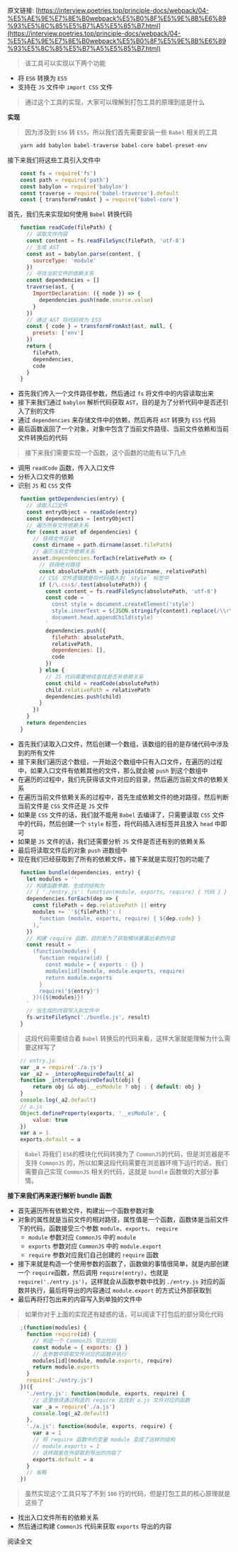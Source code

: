 原文链接: [https://interview.poetries.top/principle-docs/webpack/04-%E5%AE%9E%E7%8E%B0webpack%E5%B0%8F%E5%9E%8B%E6%89%93%E5%8C%85%E5%B7%A5%E5%85%B7.html](https://interview.poetries.top/principle-docs/webpack/04-%E5%AE%9E%E7%8E%B0webpack%E5%B0%8F%E5%9E%8B%E6%89%93%E5%8C%85%E5%B7%A5%E5%85%B7.html)

> 该工具可以实现以下两个功能

  * 将 `ES6` 转换为 `ES5`
  * 支持在 `JS` 文件中 `import CSS` 文件

> 通过这个工具的实现，大家可以理解到打包工具的原理到底是什么

**实现**

> 因为涉及到 `ES6` 转 `ES5`，所以我们首先需要安装一些 `Babel` 相关的工具
```javascript
    yarn add babylon babel-traverse babel-core babel-preset-env  
```

接下来我们将这些工具引入文件中
```js
    const fs = require('fs')
    const path = require('path')
    const babylon = require('babylon')
    const traverse = require('babel-traverse').default
    const { transformFromAst } = require('babel-core')
```

首先，我们先来实现如何使用 `Babel` 转换代码
```js
    function readCode(filePath) {
      // 读取文件内容
      const content = fs.readFileSync(filePath, 'utf-8')
      // 生成 AST
      const ast = babylon.parse(content, {
        sourceType: 'module'
      })
      // 寻找当前文件的依赖关系
      const dependencies = []
      traverse(ast, {
        ImportDeclaration: ({ node }) => {
          dependencies.push(node.source.value)
        }
      })
      // 通过 AST 将代码转为 ES5
      const { code } = transformFromAst(ast, null, {
        presets: ['env']
      })
      return {
        filePath,
        dependencies,
        code
      }
    }
```

  * 首先我们传入一个文件路径参数，然后通过 `fs` 将文件中的内容读取出来
  * 接下来我们通过 `babylon` 解析代码获取 `AST`，目的是为了分析代码中是否还引入了别的文件
  * 通过 `dependencies` 来存储文件中的依赖，然后再将 `AST` 转换为 `ES5` 代码
  * 最后函数返回了一个对象，对象中包含了当前文件路径、当前文件依赖和当前文件转换后的代码

> 接下来我们需要实现一个函数，这个函数的功能有以下几点

  * 调用 `readCode` 函数，传入入口文件
  * 分析入口文件的依赖
  * 识别 `JS` 和 `CSS` 文件
```js
    function getDependencies(entry) {
      // 读取入口文件
      const entryObject = readCode(entry)
      const dependencies = [entryObject]
      // 遍历所有文件依赖关系
      for (const asset of dependencies) {
        // 获得文件目录
        const dirname = path.dirname(asset.filePath)
        // 遍历当前文件依赖关系
        asset.dependencies.forEach(relativePath => {
          // 获得绝对路径
          const absolutePath = path.join(dirname, relativePath)
          // CSS 文件逻辑就是将代码插入到 `style` 标签中
          if (/\.css$/.test(absolutePath)) {
            const content = fs.readFileSync(absolutePath, 'utf-8')
            const code = `
              const style = document.createElement('style')
              style.innerText = ${JSON.stringify(content).replace(/\\r\\n/g, '')}
              document.head.appendChild(style)
            `
            dependencies.push({
              filePath: absolutePath,
              relativePath,
              dependencies: [],
              code
            })
          } else {
            // JS 代码需要继续查找是否有依赖关系
            const child = readCode(absolutePath)
            child.relativePath = relativePath
            dependencies.push(child)
          }
        })
      }
      return dependencies
    }
```

  * 首先我们读取入口文件，然后创建一个数组，该数组的目的是存储代码中涉及到的所有文件
  * 接下来我们遍历这个数组，一开始这个数组中只有入口文件，在遍历的过程中，如果入口文件有依赖其他的文件，那么就会被 `push` 到这个数组中
  * 在遍历的过程中，我们先获得该文件对应的目录，然后遍历当前文件的依赖关系
  * 在遍历当前文件依赖关系的过程中，首先生成依赖文件的绝对路径，然后判断当前文件是 `CSS` 文件还是 `JS` 文件
  * 如果是 `CSS` 文件的话，我们就不能用 `Babel` 去编译了，只需要读取 `CSS` 文件中的代码，然后创建一个 `style` 标签，将代码插入进标签并且放入 `head` 中即可
  * 如果是 `JS` 文件的话，我们还需要分析 `JS` 文件是否还有别的依赖关系
  * 最后将读取文件后的对象 `push` 进数组中
  * 现在我们已经获取到了所有的依赖文件，接下来就是实现打包的功能了
```js
    function bundle(dependencies, entry) {
      let modules = ''
      // 构建函数参数，生成的结构为
      // { './entry.js': function(module, exports, require) { 代码 } }
      dependencies.forEach(dep => {
        const filePath = dep.relativePath || entry
        modules += `'${filePath}': (
          function (module, exports, require) { ${dep.code} }
        ),`
      })
      // 构建 require 函数，目的是为了获取模块暴露出来的内容
      const result = `
        (function(modules) {
          function require(id) {
            const module = { exports : {} }
            modules[id](module, module.exports, require)
            return module.exports
          }
          require('${entry}')
        })({${modules}})
      `
      // 当生成的内容写入到文件中
      fs.writeFileSync('./bundle.js', result)
    }
```

> 这段代码需要结合着 `Babel` 转换后的代码来看，这样大家就能理解为什么需要这样写了
```js
    // entry.js
    var _a = require('./a.js')
    var _a2 = _interopRequireDefault(_a)
    function _interopRequireDefault(obj) {
        return obj && obj.__esModule ? obj : { default: obj }
    }
    console.log(_a2.default)
    // a.js
    Object.defineProperty(exports, '__esModule', {
        value: true
    })
    var a = 1
    exports.default = a
```

> `Babel` 将我们 `ES6`的模块化代码转换为了 `CommonJS`的代码，但是浏览器是不支持 `CommonJS`
> 的，所以如果这段代码需要在浏览器环境下运行的话，我们需要自己实现 `CommonJS` 相关的代码，这就是 `bundle` 函数做的大部分事情。

**接下来我们再来逐行解析 bundle 函数**

  * 首先遍历所有依赖文件，构建出一个函数参数对象
  * 对象的属性就是当前文件的相对路径，属性值是一个函数，函数体是当前文件下的代码，函数接受三个参数 `module`、`exports`、 `require`
    * `module` 参数对应 `CommonJS` 中的 `module`
    * `exports` 参数对应 `CommonJS` 中的 `module.export`
    * `require` 参数对应我们自己创建的 `require` 函数
  * 接下来就是构造一个使用参数的函数了，函数做的事情很简单，就是内部创建一个 `require`函数，然后调用 `require(entry)`，也就是 `require('./entry.js')`，这样就会从函数参数中找到 `./entry.js` 对应的函数并执行，最后将导出的内容通过 `module.export` 的方式让外部获取到
  * 最后再将打包出来的内容写入到单独的文件中

> 如果你对于上面的实现还有疑惑的话，可以阅读下打包后的部分简化代码
```js
    ;(function(modules) {
      function require(id) {
        // 构造一个 CommonJS 导出代码
        const module = { exports: {} }
        // 去参数中获取文件对应的函数并执行
        modules[id](module, module.exports, require)
        return module.exports
      }
      require('./entry.js')
    })({
      './entry.js': function(module, exports, require) {
        // 这里继续通过构造的 require 去找到 a.js 文件对应的函数
        var _a = require('./a.js')
        console.log(_a2.default)
      },
      './a.js': function(module, exports, require) {
        var a = 1
        // 将 require 函数中的变量 module 变成了这样的结构
        // module.exports = 1
        // 这样就能在外部取到导出的内容了
        exports.default = a
      }
      // 省略
    })
```

> 虽然实现这个工具只写了不到 `100` 行的代码，但是打包工具的核心原理就是这些了

  * 找出入口文件所有的依赖关系
  * 然后通过构建 `CommonJS` 代码来获取 `exports` 导出的内容

阅读全文

